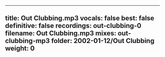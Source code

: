 
---
title: Out Clubbing.mp3
vocals: false
best: false
definitive: false
recordings: out-clubbing-0
filename: Out Clubbing.mp3
mixes: out-clubbing-mp3
folder: 2002-01-12/Out Clubbing
weight: 0
---
